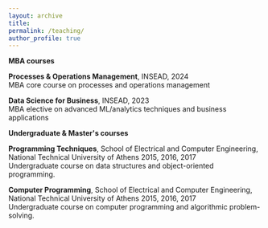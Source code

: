 ```yaml
---
layout: archive
title:
permalink: /teaching/
author_profile: true
---
```


**MBA courses**

**Processes & Operations Management**, INSEAD, 2024   
MBA core course on processes and operations management

**Data Science for Business**, INSEAD, 2023   
MBA elective on advanced ML/analytics techniques and business applications


**Undergraduate & Master's courses**

**Programming Techniques**, School of Electrical and Computer Engineering, National Technical University of Athens 2015, 2016, 2017  
Undergraduate course on data structures and object-oriented programming.

**Computer Programming**, School of Electrical and Computer Engineering, National Technical University of Athens 2015, 2016, 2017  
Undergraduate course on computer programming and algorithmic problem-solving.
